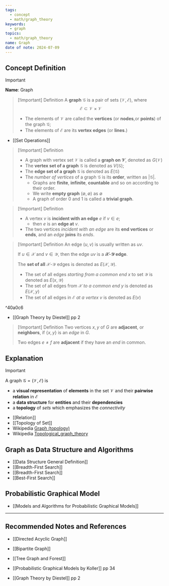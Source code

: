 ```yaml
---
tags:
  - concept
  - math/graph_theory
keywords:
  - graph
topics:
  - math/graph_theory
name: Graph
date of note: 2024-07-09
---
```


## Concept Definition

>[!important]
>**Name**: Graph

>[!important] Definition
>A **graph** $\mathcal{G}$ is a pair of sets $(\mathcal{V}, \mathcal{E})$, where $$\mathcal{E} \subset \mathcal{V} \times \mathcal{V}$$
>- The elements of $\mathcal{V}$ are called the **vertices** (or **nodes**,or **points**) of the graph $\mathcal{G}$;
>- The elements of $\mathcal{E}$ are its **vertex edges** (or **lines**.)

- [[Set Operations]]

>[!important] Definition
>- A graph with vertex set $\mathcal{V}$ is called a **graph on $\mathcal{V}$**, denoted as $G(\mathcal{V})$
>- The **vertex set of a graph** $\mathcal{G}$ is denoted as $V(\mathcal{G})$; 
>- The **edge set of a graph** $\mathcal{G}$ is denoted as $E(\mathcal{G})$
>- The *number of vertices* of a graph $\mathcal{G}$ is its **order**, written as $|\mathcal{G}|$.
>	- Graphs are **finite**, **infinite**, **countable** and so on according to their order.
>	- We write **empty graph** $(\emptyset, \emptyset)$ as $\emptyset$
>	- A graph of order $0$ and $1$ is called a **trivial graph**.

>[!important] Definition
>- A vertex $v$ is **incident with an edge** $e$ if $v \in e$; 
>	- then $e$ is an **edge at** $v$.
>- The two vertices *incident with an edge* are its **end vertices** or **ends**, and an *edge* **joins** its *ends*.

>[!important] Definition
>An edge $(u, v)$ is usually written as $uv$.
>
>If $u\in \mathcal{X}$ and $v\in \mathcal{Y}$, then the edge $uv$ is a **$\mathcal{X}$-$\mathcal{Y}$ edge**.
>
>The **set of all** $\mathcal{X}$-$\mathcal{Y}$ edges is denoted as $E(\mathcal{X}, \mathcal{Y}).$
>- The set  of all edges *starting from a common end* $x$ to set $\mathcal{Y}$ is denoted as $E(x, \mathcal{Y})$
>- The set of all edges from $\mathcal{X}$ *to a common end* $y$ is denoted as $E(\mathcal{X}, y)$
>- The set of all edges in $\mathcal{E}$ *at a vertex* $v$ is denoted as $E(v)$

^40a0c6

- [[Graph Theory by Diestel]] pp 2

>[!important] Definition
>Two vertices $x,y$ of $G$ are **adjacent**, or **neighbors**, if $\{ x,y \}$ is an *edge* in $G$.
>
>Two edges $e\neq f$ are **adjacent** if they have an *end* in common.



## Explanation

>[!important]
>A graph $\mathcal{G} = (\mathcal{V}, \mathcal{E})$ is 
>- a **visual representation** of **elements** in the set $\mathcal{V}$ and their **pairwise relation** in $\mathcal{E}$
>- a **data structure** for **entities** and their **dependencies**
>- a **topology** of *sets* which emphasizes the *connectivity*

- [[Relation]]
- [[Topology of Set]]
- Wikipedia [Graph (topology)](https://en.wikipedia.org/wiki/Graph_(topology)#:~:text=In%20topology%2C%20a%20branch%20of,with%20the%20point%20associated%20to)
- Wikipedia [Topological_graph_theory](https://en.wikipedia.org/wiki/Topological_graph_theory)


## Graph as Data Structure and Algorithms

- [[Data Structure General Definition]]
- [[Breadth-First Search]]
- [[Breadth-First Search]]
- [[Best-First Search]]

## Probabilistic Graphical Model

- [[Models and Algorithms for Probabilistic Graphical Models]]



-----------
##  Recommended Notes and References

- [[Directed Acyclic Graph]]
- [[Bipartite Graph]]
- [[Tree Graph and Forest]]


- [[Probabilistic Graphical Models by Koller]] pp 34
- [[Graph Theory by Diestel]] pp 2